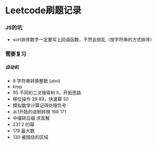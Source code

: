 # Leetcode刷题记录

### JS的坑
- sort排序数字一定要写上回调函数，不然会排乱（按字符串的方式排序）

### 需要复习
##### 自动机
- 8 字符串转换整数 (atoi)
- kmp
- 95 不同的二叉搜索树 II，开拓思路
- 移位操作 29 89，快速幂 50
- 模拟数学计算记得处理负号
- 从1开始的进制转换 168 171
- 中缀转后缀 求其解
- 231 2 的幂
- 179 最大数
- 130 被围绕的区域
